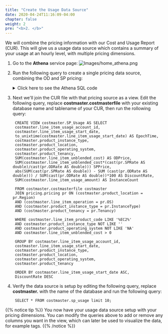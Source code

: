 ```yaml
---
title: "Create the Usage Data Source"
date: 2020-04-24T11:16:09-04:00
chapter: false
weight: 2
pre: "<b>2. </b>"
---
```


We will combine the pricing information with our Cost and Usage Report (CUR). This will give us a usage data source which contains a summary of your usage at an hourly level, with multiple pricing dimensions.

1. Go to the **Athena** service page:
![Images/home_athena.png](/Cost/200_Pricing_Model_Analysis/Images/home_athena.png)

2. Run the following query to create a single pricing data source, combining the OD and SP pricing:

    <details>
    <summary> Click here to see the Athena SQL code</summary>

        CREATE VIEW pricing.pricing AS SELECT
        sp.location AS Region,
        sp.discountedoperation AS OS,
        REPLACE(od.col18, '"') AS InstanceType,
        REPLACE(od.col35, '"') AS Tenancy,
        REPLACE(od.col9, '"') AS ODRate,
        sp.discountedrate AS SPRate

        FROM pricing.sp_pricedata sp
        JOIN pricing.od_pricedata od ON
        ((sp.discountedusagetype = REPLACE(od.col46, '"'))
        AND (sp.discountedoperation = REPLACE(od.col47, '"')))

        WHERE od.col9 IS NOT NULL
        AND sp.location NOT LIKE 'Any'
        AND sp.purchaseoption LIKE 'No Upfront'
        AND sp.leasecontractlength = 1
    </details>

3. Next we'll join the CUR file with that pricing source as a view. Edit the following query, replace **costmaster.costmasterfile** with your existing database name and tablename of your CUR, then run the rollowing query:

        CREATE VIEW costmaster.SP_Usage AS SELECT
        costmaster.line_item_usage_account_id,
        costmaster.line_item_usage_start_date,
        to_unixtime(costmaster.line_item_usage_start_date) AS EpochTime,
        costmaster.product_instance_type,
        costmaster.product_location,
        costmaster.product_operating_system,
        costmaster.product_tenancy,
        SUM(costmaster.line_item_unblended_cost) AS ODPrice,
        SUM(costmaster.line_item_unblended_cost*(cast(pr.SPRate AS double)/cast(pr.ODRate AS double))) SPPrice,
        abs(SUM(cast(pr.SPRate AS double)) - SUM (cast(pr.ODRate AS double))) / SUM(cast(pr.ODRate AS double))*100 AS DiscountRate,
        SUM(costmaster.line_item_usage_amount) AS InstanceCount

        FROM costmaster.costmasterfile costmaster
        JOIN pricing.pricing pr ON (costmaster.product_location = pr.Region)
        AND (costmaster.line_item_operation = pr.OS)
        AND (costmaster.product_instance_type = pr.InstanceType)
        AND (costmaster.product_tenancy = pr.Tenancy)

        WHERE costmaster.line_item_product_code LIKE '%EC2%'
        AND costmaster.product_instance_type NOT LIKE ''
        AND costmaster.product_operating_system NOT LIKE 'NA'
        AND costmaster.line_item_unblended_cost > 0

        GROUP BY costmaster.line_item_usage_account_id,
        costmaster.line_item_usage_start_date,
        costmaster.product_instance_type,
        costmaster.product_location,
        costmaster.product_operating_system,
        costmaster.product_tenancy

        ORDER BY costmaster.line_item_usage_start_date ASC,
        DiscountRate DESC


4. Verify the data source is setup by editing the following query, replace **costmaster.** with the name of the database and run the following query:

        SELECT * FROM costmaster.sp_usage limit 10;

{{% notice tip %}}
You now have your usage data source setup with your pricing dimensions. You can modify the queries above to add or remove any columns you want in the view, which can later be used to visualize the data, for example tags.
{{% /notice %}}

